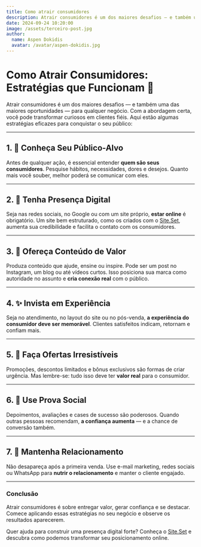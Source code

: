 ```yaml
---
title: Como atrair consumidores
description: Atrair consumidores é um dos maiores desafios — e também uma das maiores oportunidades — para qualquer negócio. Com a abordagem certa, você pode...
date: 2024-09-24 10:20:00
image: /assets/terceiro-post.jpg
author:
  name: Aspen Dokidis
  avatar: /avatar/aspen-dokidis.jpg
---
```


# Como Atrair Consumidores: Estratégias que Funcionam 🧲

Atrair consumidores é um dos maiores desafios — e também uma das maiores oportunidades — para qualquer negócio. Com a abordagem certa, você pode transformar curiosos em clientes fiéis. Aqui estão algumas estratégias eficazes para conquistar o seu público:

---

## 1. 🎯 Conheça Seu Público-Alvo

Antes de qualquer ação, é essencial entender **quem são seus consumidores**. Pesquise hábitos, necessidades, dores e desejos. Quanto mais você souber, melhor poderá se comunicar com eles.

---

## 2. 📱 Tenha Presença Digital

Seja nas redes sociais, no Google ou com um site próprio, **estar online** é obrigatório. Um site bem estruturado, como os criados com o [Site.Set](#), aumenta sua credibilidade e facilita o contato com os consumidores.

---

## 3. 🧠 Ofereça Conteúdo de Valor

Produza conteúdo que ajude, ensine ou inspire. Pode ser um post no Instagram, um blog ou até vídeos curtos. Isso posiciona sua marca como autoridade no assunto e **cria conexão real** com o público.

---

## 4. ✨ Invista em Experiência

Seja no atendimento, no layout do site ou no pós-venda, **a experiência do consumidor deve ser memorável**. Clientes satisfeitos indicam, retornam e confiam mais.

---

## 5. 🎁 Faça Ofertas Irresistíveis

Promoções, descontos limitados e bônus exclusivos são formas de criar urgência. Mas lembre-se: tudo isso deve ter **valor real** para o consumidor.

---

## 6. 📣 Use Prova Social

Depoimentos, avaliações e cases de sucesso são poderosos. Quando outras pessoas recomendam, **a confiança aumenta** — e a chance de conversão também.

---

## 7. 🔄 Mantenha Relacionamento

Não desapareça após a primeira venda. Use e-mail marketing, redes sociais ou WhatsApp para **nutrir o relacionamento** e manter o cliente engajado.

---

### Conclusão

Atrair consumidores é sobre entregar valor, gerar confiança e se destacar. Comece aplicando essas estratégias no seu negócio e observe os resultados aparecerem.

Quer ajuda para construir uma presença digital forte? Conheça o [Site.Set](#) e descubra como podemos transformar seu posicionamento online.
